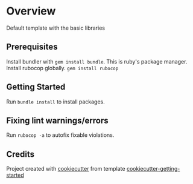 # Overview

Default template with the basic libraries

## Prerequisites

Install bundler with `gem install bundle`.  This is ruby's package manager.
Install rubocop globally.  `gem install rubocop`

## Getting Started

Run `bundle install` to install packages.

## Fixing lint warnings/errors

Run `rubocop -a` to autofix fixable violations.

## Credits

Project created with [cookiecutter](https://github.com/cookiecutter/cookiecutter)
 from template [cookiecutter-getting-started](https://github.com/rt-learn-ruby/cookiecutter-ruby)

